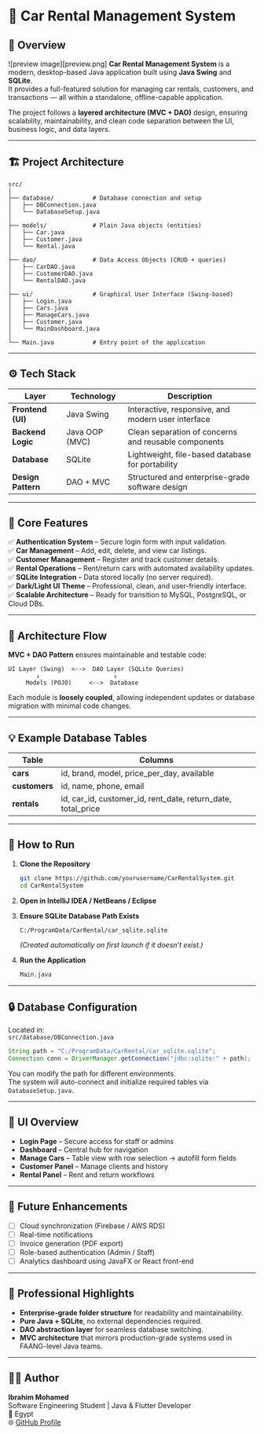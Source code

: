 # 🚗 Car Rental Management System

## 🧠 Overview
![preview image][preview.png]
**Car Rental Management System** is a modern, desktop-based Java application built using **Java Swing** and **SQLite**.  
It provides a full-featured solution for managing car rentals, customers, and transactions — all within a standalone, offline-capable application.

The project follows a **layered architecture (MVC + DAO)** design, ensuring scalability, maintainability, and clean code separation between the UI, business logic, and data layers.

---

## 🏗️ Project Architecture
```
src/
│
├── database/           # Database connection and setup
│   ├── DBConnection.java
│   └── DatabaseSetup.java
│
├── models/             # Plain Java objects (entities)
│   ├── Car.java
│   ├── Customer.java
│   └── Rental.java
│
├── dao/                # Data Access Objects (CRUD + queries)
│   ├── CarDAO.java
│   ├── CustomerDAO.java
│   └── RentalDAO.java
│
├── ui/                 # Graphical User Interface (Swing-based)
│   ├── Login.java
│   ├── Cars.java
│   ├── ManageCars.java
│   ├── Customer.java
│   └── MainDashboard.java
│
└── Main.java           # Entry point of the application
```

---

## ⚙️ Tech Stack
| Layer | Technology | Description |
|-------|-------------|-------------|
| **Frontend (UI)** | Java Swing | Interactive, responsive, and modern user interface |
| **Backend Logic** | Java OOP (MVC) | Clean separation of concerns and reusable components |
| **Database** | SQLite | Lightweight, file-based database for portability |
| **Design Pattern** | DAO + MVC | Structured and enterprise-grade software design |

---

## 🧩 Core Features
✅ **Authentication System** – Secure login form with input validation.  
✅ **Car Management** – Add, edit, delete, and view car listings.  
✅ **Customer Management** – Register and track customer details.  
✅ **Rental Operations** – Rent/return cars with automated availability updates.  
✅ **SQLite Integration** – Data stored locally (no server required).  
✅ **Dark/Light UI Theme** – Professional, clean, and user-friendly interface.  
✅ **Scalable Architecture** – Ready for transition to MySQL, PostgreSQL, or Cloud DBs.

---

## 🧠 Architecture Flow
**MVC + DAO Pattern** ensures maintainable and testable code:

```
UI Layer (Swing)  <-->  DAO Layer (SQLite Queries)
        ↓                     ↓
     Models (POJO)     <-->  Database
```

Each module is **loosely coupled**, allowing independent updates or database migration with minimal code changes.

---

## 💡 Example Database Tables
| Table | Columns |
|--------|----------|
| **cars** | id, brand, model, price_per_day, available |
| **customers** | id, name, phone, email |
| **rentals** | id, car_id, customer_id, rent_date, return_date, total_price |

---

## 🚀 How to Run
1. **Clone the Repository**
   ```bash
   git clone https://github.com/yourusername/CarRentalSystem.git
   cd CarRentalSystem
   ```

2. **Open in IntelliJ IDEA / NetBeans / Eclipse**

3. **Ensure SQLite Database Path Exists**
   ```text
   C:/ProgramData/CarRental/car_sqlite.sqlite
   ```
   *(Created automatically on first launch if it doesn’t exist.)*

4. **Run the Application**
   ```bash
   Main.java
   ```

---

## 🔒 Database Configuration
Located in:  
`src/database/DBConnection.java`

```java
String path = "C:/ProgramData/CarRental/car_sqlite.sqlite";
Connection conn = DriverManager.getConnection("jdbc:sqlite:" + path);
```

You can modify the path for different environments.  
The system will auto-connect and initialize required tables via `DatabaseSetup.java`.

---

## 🎨 UI Overview
- **Login Page** – Secure access for staff or admins
- **Dashboard** – Central hub for navigation
- **Manage Cars** – Table view with row selection → autofill form fields
- **Customer Panel** – Manage clients and history
- **Rental Panel** – Rent and return workflows

---

## 🧰 Future Enhancements
- [ ] Cloud synchronization (Firebase / AWS RDS)
- [ ] Real-time notifications
- [ ] Invoice generation (PDF export)
- [ ] Role-based authentication (Admin / Staff)
- [ ] Analytics dashboard using JavaFX or React front-end

---

## 💼 Professional Highlights
- **Enterprise-grade folder structure** for readability and maintainability.
- **Pure Java + SQLite**, no external dependencies required.
- **DAO abstraction layer** for seamless database switching.
- **MVC architecture** that mirrors production-grade systems used in FAANG-level Java teams.

---

## 👨‍💻 Author
**Ibrahim Mohamed**  
Software Engineering Student | Java & Flutter Developer  
📍 Egypt  
🌐 [GitHub Profile](https://github.com/ibrahimMohamed124)
